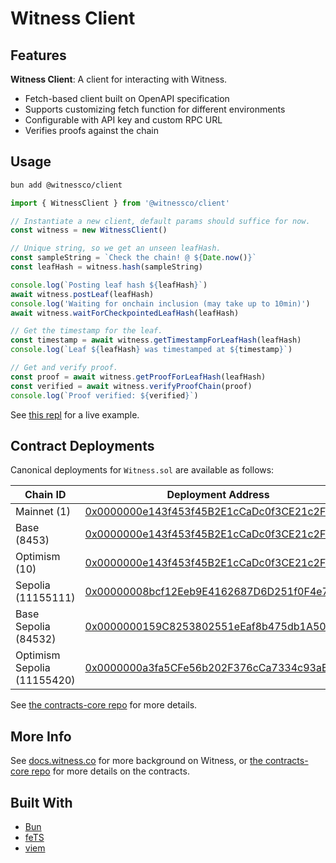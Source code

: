 # Witness Client

## Features

**Witness Client**: A client for interacting with Witness.
- Fetch-based client built on OpenAPI specification
- Supports customizing fetch function for different environments
- Configurable with API key and custom RPC URL
- Verifies proofs against the chain

## Usage

```bash
bun add @witnessco/client
```

```typescript
import { WitnessClient } from '@witnessco/client'

// Instantiate a new client, default params should suffice for now.
const witness = new WitnessClient()

// Unique string, so we get an unseen leafHash.
const sampleString = `Check the chain! @ ${Date.now()}`
const leafHash = witness.hash(sampleString)

console.log(`Posting leaf hash ${leafHash}`)
await witness.postLeaf(leafHash)
console.log('Waiting for onchain inclusion (may take up to 10min)')
await witness.waitForCheckpointedLeafHash(leafHash)

// Get the timestamp for the leaf.
const timestamp = await witness.getTimestampForLeafHash(leafHash)
console.log(`Leaf ${leafHash} was timestamped at ${timestamp}`)

// Get and verify proof.
const proof = await witness.getProofForLeafHash(leafHash)
const verified = await witness.verifyProofChain(proof)
console.log(`Proof verified: ${verified}`)
```

See [this repl](https://codedamn.com/playground/XLvUU81JcDPTA_9OZPOsZ) for a live example.

## Contract Deployments

Canonical deployments for `Witness.sol` are available as follows:

| Chain ID                    | Deployment Address                                                                                                                       |
| --------------------------- | ---------------------------------------------------------------------------------------------------------------------------------------- |
| Mainnet (1)                 | [0x0000000e143f453f45B2E1cCaDc0f3CE21c2F06a](https://etherscan.io/address/0x0000000e143f453f45B2E1cCaDc0f3CE21c2F06a)                    |
| Base (8453)                 | [0x0000000e143f453f45B2E1cCaDc0f3CE21c2F06a](https://base.blockscout.com/address/0x0000000e143f453f45B2E1cCaDc0f3CE21c2F06a)             |
| Optimism (10)               | [0x0000000e143f453f45B2E1cCaDc0f3CE21c2F06a](https://optimism.blockscout.com/address/0x0000000e143f453f45B2E1cCaDc0f3CE21c2F06a)         |
| Sepolia (11155111)          | [0x00000008bcf12Eeb9E4162687D6D251f0F4e7FC2](https://eth-sepolia.blockscout.com/address/0x00000008bcf12Eeb9E4162687D6D251f0F4e7FC2)      |
| Base Sepolia (84532)        | [0x0000000159C8253802551eEaf8b475db1A50d712](https://base-sepolia.blockscout.com/address/0x0000000159C8253802551eEaf8b475db1A50d712)     |
| Optimism Sepolia (11155420) | [0x0000000a3fa5CFe56b202F376cCa7334c93aEB8b](https://optimism-sepolia.blockscout.com/address/0x0000000a3fa5CFe56b202F376cCa7334c93aEB8b) |

See [the contracts-core repo](https://github.com/witnessco/contracts-core) for more details.

## More Info

See [docs.witness.co](https://docs.witness.co) for more background on Witness, or [the contracts-core repo](https://github.com/witnessco/contracts-core) for more details on the contracts.

## Built With

- [Bun](https://bun.sh)
- [feTS](https://github.com/ardatan/feTS)
- [viem](https://github.com/wevm/viem)
